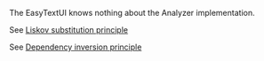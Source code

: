 The EasyTextUI knows nothing about the Analyzer implementation.

See [Liskov substitution principle](https://en.wikipedia.org/wiki/Liskov_substitution_principle)

See [Dependency inversion principle](https://en.wikipedia.org/wiki/Dependency_inversion_principle)


